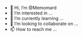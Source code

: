 - 👋 Hi, I’m @Memomard
- 👀 I’m interested in ...
- 🌱 I’m currently learning ...
- 💞️ I’m looking to collaborate on ...
- 📫 How to reach me ...

<!---
Memomard/Memomard is a ✨ special ✨ repository because its `README.md` (this file) appears on your GitHub profile.
You can click the Preview link to take a look at your changes.
--->
